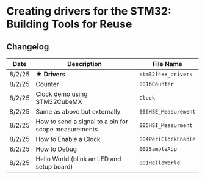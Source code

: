 # Creating drivers for the STM32: Building Tools for Reuse

## Changelog

| Date     | Description                                                   | File Name                  |
|----------|---------------------------------------------------------------|----------------------------|
| 8/2/25   | ★ **Drivers**                                                | `stm32f4xx_drivers`        |
| 8/2/25   | Counter                                                       | `001bCounter`              |
| 8/2/25   | Clock demo using STM32CubeMX                                  | `Clock`                    |
| 8/2/25   | Same as above but externally                                  | `006HSE_Measurement`       |
| 8/2/25   | How to send a signal to a pin for scope measurements          | `005HSI_Measurment`        |
| 8/2/25   | How to Enable a Clock                                         | `004PeriClockEnable`       |
| 8/2/25   | How to Debug                                                  | `002SampleApp`             |
| 8/2/25   | Hello World (blink an LED and setup board)                    | `001HelloWorld`            |
